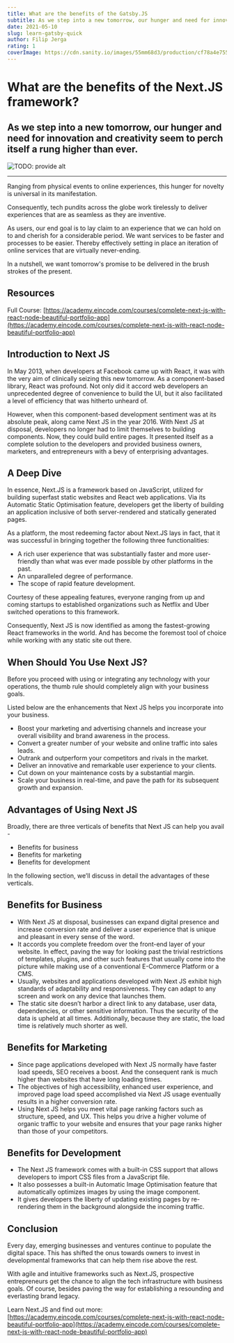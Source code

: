 ```yaml
---
title: What are the benefits of the Gatsby.JS
subtitle: As we step into a new tomorrow, our hunger and need for innovation and creativity seem to perch itself a rung higher than ever.
date: 2021-05-10
slug: learn-gatsby-quick
author: Filip Jerga
rating: 1
coverImage: https://cdn.sanity.io/images/55mm68d3/production/cf78a4e755382729b607067ec5e2633d915ce0ea-1200x628.jpg?h=600&fm=jpg&q=70
---
```


# What are the benefits of the Next.JS framework?

## As we step into a new tomorrow, our hunger and need for innovation and creativity seem to perch itself a rung higher than ever.

![TODO: provide alt](https://cdn.sanity.io/images/55mm68d3/production/cf78a4e755382729b607067ec5e2633d915ce0ea-1200x628.jpg?h=600&fm=jpg&q=70)</div>

* * *

<div>

Ranging from physical events to online experiences, this hunger for novelty is universal in its manifestation.

Consequently, tech pundits across the globe work tirelessly to deliver experiences that are as seamless as they are inventive.

As users, our end goal is to lay claim to an experience that we can hold on to and cherish for a considerable period. We want services to be faster and processes to be easier. Thereby effectively setting in place an iteration of online services that are virtually never-ending.

In a nutshell, we want tomorrow's promise to be delivered in the brush strokes of the present.

## Resources

Full Course: [https://academy.eincode.com/courses/complete-next-js-with-react-node-beautiful-portfolio-app](https://academy.eincode.com/courses/complete-next-js-with-react-node-beautiful-portfolio-app)

## **Introduction to Next JS**

In May 2013, when developers at Facebook came up with React, it was with the very aim of clinically seizing this new tomorrow. As a component-based library, React was profound. Not only did it accord web developers an unprecedented degree of convenience to build the UI, but it also facilitated a level of efficiency that was hitherto unheard of.

However, when this component-based development sentiment was at its absolute peak, along came Next JS in the year 2016\. With Next JS at disposal, developers no longer had to limit themselves to building components. Now, they could build entire pages. It presented itself as a complete solution to the developers and provided business owners, marketers, and entrepreneurs with a bevy of enterprising advantages.

## **A Deep Dive**

In essence, Next.JS is a framework based on JavaScript, utilized for building superfast static websites and React web applications. Via its Automatic Static Optimisation feature, developers get the liberty of building an application inclusive of both server-rendered and statically generated pages.

As a platform, the most redeeming factor about Next.JS lays in fact, that it was successful in bringing together the following three functionalities:

*   A rich user experience that was substantially faster and more user-friendly than what was ever made possible by other platforms in the past.
*   An unparalleled degree of performance.
*   The scope of rapid feature development.

Courtesy of these appealing features, everyone ranging from up and coming startups to established organizations such as Netflix and Uber switched operations to this framework.

Consequently, Next JS is now identified as among the fastest-growing React frameworks in the world. And has become the foremost tool of choice while working with any static site out there.

## **When Should You Use Next JS?**

Before you proceed with using or integrating any technology with your operations, the thumb rule should completely align with your business goals.

Listed below are the enhancements that Next JS helps you incorporate into your business.

*   Boost your marketing and advertising channels and increase your overall visibility and brand awareness in the process.
*   Convert a greater number of your website and online traffic into sales leads.
*   Outrank and outperform your competitors and rivals in the market.
*   Deliver an innovative and remarkable user experience to your clients.
*   Cut down on your maintenance costs by a substantial margin.
*   Scale your business in real-time, and pave the path for its subsequent growth and expansion.

## **Advantages of Using Next JS**

Broadly, there are three verticals of benefits that Next JS can help you avail -

*   Benefits for business
*   Benefits for marketing
*   Benefits for development

In the following section, we’ll discuss in detail the advantages of these verticals.

## **Benefits for Business**

*   With Next JS at disposal, businesses can expand digital presence and increase conversion rate and deliver a user experience that is unique and pleasant in every sense of the word.
*   It accords you complete freedom over the front-end layer of your website. In effect, paving the way for looking past the trivial restrictions of templates, plugins, and other such features that usually come into the picture while making use of a conventional E-Commerce Platform or a CMS.
*   Usually, websites and applications developed with Next JS exhibit high standards of adaptability and responsiveness. They can adapt to any screen and work on any device that launches them.
*   The static site doesn’t harbor a direct link to any database, user data, dependencies, or other sensitive information. Thus the security of the data is upheld at all times. Additionally, because they are static, the load time is relatively much shorter as well.

## **Benefits for Marketing**

*   Since page applications developed with Next JS normally have faster load speeds, SEO receives a boost. And the consequent rank is much higher than websites that have long loading times.
*   The objectives of high accessibility, enhanced user experience, and improved page load speed accomplished via Next JS usage eventually results in a higher conversion rate.
*   Using Next JS helps you meet vital page ranking factors such as structure, speed, and UX. This helps you drive a higher volume of organic traffic to your website and ensures that your page ranks higher than those of your competitors.

## **Benefits for Development**

*   The Next JS framework comes with a built-in CSS support that allows developers to import CSS files from a JavaScript file.
*   It also possesses a built-in Automatic Image Optimisation feature that automatically optimizes images by using the image component.
*   It gives developers the liberty of updating existing pages by re-rendering them in the background alongside the incoming traffic.

## **Conclusion**

Every day, emerging businesses and ventures continue to populate the digital space. This has shifted the onus towards owners to invest in developmental frameworks that can help them rise above the rest.

With agile and intuitive frameworks such as Next.JS, prospective entrepreneurs get the chance to align the tech infrastructure with business goals. Of course, besides paving the way for establishing a resounding and everlasting brand legacy.

Learn Next.JS and find out more: [https://academy.eincode.com/courses/complete-next-js-with-react-node-beautiful-portfolio-app](https://academy.eincode.com/courses/complete-next-js-with-react-node-beautiful-portfolio-app)

